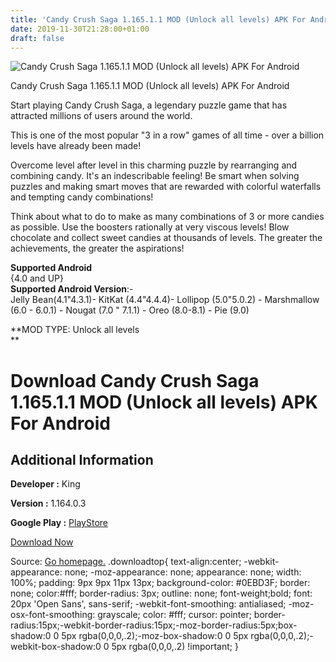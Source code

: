 ```yaml
---
title: 'Candy Crush Saga 1.165.1.1 MOD (Unlock all levels) APK For Android'
date: 2019-11-30T21:28:00+01:00
draft: false
---
```


![Candy Crush Saga 1.165.1.1 MOD (Unlock all levels) APK For Android](https://i1.wp.com/apkhome.net/wp-content/uploads/2019/11/Candy-Crush-Saga-1.165.1.1-MOD-Unlock-all-levels.png "Candy Crush Saga 1.165.1.1 MOD (Unlock all levels) APK For Android")

  

Candy Crush Saga 1.165.1.1 MOD (Unlock all levels) APK For Android

Start playing Candy Crush Saga, a legendary puzzle game that has attracted millions of users around the world.

This is one of the most popular "3 in a row" games of all time - over a billion levels have already been made!

Overcome level after level in this charming puzzle by rearranging and combining candy. It's an indescribable feeling! Be smart when solving puzzles and making smart moves that are rewarded with colorful waterfalls and tempting candy combinations!

Think about what to do to make as many combinations of 3 or more candies as possible. Use the boosters rationally at very viscous levels! Blow chocolate and collect sweet candies at thousands of levels. The greater the achievements, the greater the aspirations!

**Supported Android**  
{4.0 and UP}  
**Supported Android Version**:-  
Jelly Bean(4.1"4.3.1)- KitKat (4.4"4.4.4)- Lollipop (5.0"5.0.2) - Marshmallow (6.0 - 6.0.1) - Nougat (7.0 " 7.1.1) - Oreo (8.0-8.1) - Pie (9.0)

**MOD TYPE: Unlock all levels  
**

Download Candy Crush Saga 1.165.1.1 MOD (Unlock all levels) APK For Android
===========================================================================

Additional Information
----------------------

**Developer :** King

**Version :** 1.164.0.3

**Google Play :** [PlayStore](https://play.google.com/store/apps/details?id=com.king.candycrushsaga&hl=ru)

  

[Download Now](https://store4app.co/post/candy-crush-saga-1-165-1-1-mod-unlock-all-levels-apk-for-android_1575145494)

  
Source: [Go homepage.](https://store4app.co/post/candy-crush-saga-1-165-1-1-mod-unlock-all-levels-apk-for-android_1575145494) .downloadtop{ text-align:center; -webkit-appearance: none; -moz-appearance: none; appearance: none; width: 100%; padding: 9px 9px 11px 13px; background-color: #0EBD3F; border: none; color:#fff; border-radius: 3px; outline: none; font-weight;bold; font: 20px 'Open Sans', sans-serif; -webkit-font-smoothing: antialiased; -moz-osx-font-smoothing: grayscale; color: #fff; cursor: pointer; border-radius:15px;-webkit-border-radius:15px;-moz-border-radius:5px;box-shadow:0 0 5px rgba(0,0,0,.2);-moz-box-shadow:0 0 5px rgba(0,0,0,.2);-webkit-box-shadow:0 0 5px rgba(0,0,0,.2) !important; }
